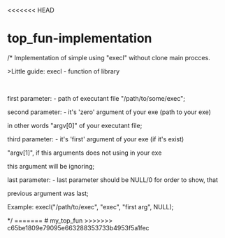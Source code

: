 <<<<<<< HEAD
# top_fun-implementation

<p>/* Implementation of simple using "execl" without clone main procces.<p/>
<p>>Little guide: execl - function of library <unistd.h> <p/>
<p>  <br/>
<p>   first parameter: - path of executant file "/path/to/some/exec";<p/>
 <p> second parameter: - it's 'zero' argument of your exe (path to your exe)<p/>
<p>              	        in other words "argv[0]" of your executant file;<p/>
<p>   third parameter: - it's 'first' argument of your exe (if it's exist)<p/>
<p>		                     "argv[1]", if this arguments does not using in your exe<p/>
<p>		      	              this argument will be ignoring;<p/>
<p>   last parameter: - last parameter should be NULL/0 for order to show, that<p/>
<p>                   	 	previous argument was last;<p/>
<p><p/>
<p><p/>
<p>  Example:   execl("/path/to/exec", "exec", "first arg", NULL);<p/>
*/
=======
# my_top_fun
>>>>>>> c65be1809e79095e663288353733b4953f5a1fec
